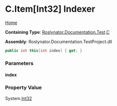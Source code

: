 <a name="_top"></a>

# C\.Item\[Int32\] Indexer

[Home](../../../../../README.md#_top)

**Containing Type**: [Roslynator.Documentation.Test](../../README.md#_top)\.[C](../README.md#_top)

**Assembly**: Roslynator\.Documentation\.TestProject\.dll

```csharp
public int this[int index] { get; }
```

### Parameters

#### index

### Property Value

System\.[Int32](https://docs.microsoft.com/en-us/dotnet/api/system.int32)

